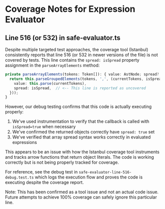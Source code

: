 # Coverage Notes for Expression Evaluator

## Line 516 (or 532) in safe-evaluator.ts

Despite multiple targeted test approaches, the coverage tool (Istanbul) consistently reports that line 516 (or 532 in newer versions of the file) is not covered by tests. This line contains the `spread: isSpread` property assignment in the `parseArrayElements` method:

```typescript
private parseArrayElements(tokens: Token[]): { value: AstNode; spread?: boolean }[] {
  return this.parseGroupedElements(tokens, ',', (currentTokens, isSpread) => ({
    value: this.parse(currentTokens),
    spread: isSpread,  // <-- This line is reported as uncovered
  }));
}
```

However, our debug testing confirms that this code is actually executing properly:

1. We've used instrumentation to verify that the callback is called with `isSpread=true` when necessary
2. We've confirmed the returned objects correctly have `spread: true` set
3. We've verified that array spread syntax works correctly in evaluated expressions

This appears to be an issue with how the Istanbul coverage tool instruments and tracks arrow functions that return object literals. The code is working correctly but is not being properly tracked for coverage.

For reference, see the debug test in `safe-evaluator-line-516-debug.test.ts` which logs the execution flow and proves the code is executing despite the coverage report.

Note: This has been confirmed as a tool issue and not an actual code issue. Future attempts to achieve 100% coverage can safely ignore this particular line.
